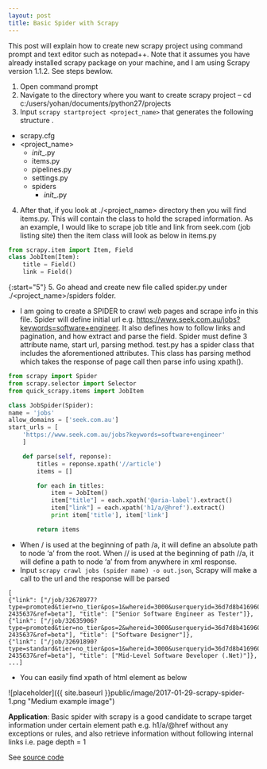 ```yaml
---
layout: post
title: Basic Spider with Scrapy 
---
```


This post will explain how to create new scrapy project using command prompt and text editor such as notepad++. Note that it assumes you have already installed scrapy package on your machine, and I am using Scrapy version 1.1.2. See steps bewlow.

1. Open command prompt
2. Navigate to the directory where you want to create scrapy project – cd c:/users/yohan/documents/python27/projects
3. Input `scrapy startproject <project_name>` that generates the following structure
.
- scrapy.cfg
- &lt;project_name&gt;
    - _init__.py
    - items.py
    - pipelines.py
    - settings.py
    - spiders
        - _init__.py

4. After that, if you look at ./&lt;project_name&gt; directory then you will find items.py. This will contain the class to hold the scraped information. As an example, I would like to scrape job title and link from seek.com (job listing site) then the item class will look as below in items.py 

```python
from scrapy.item import Item, Field
class JobItem(Item):
    title = Field()
    link = Field()
```

{:start="5"}
5. Go ahead and create new file called spider.py under ./&lt;project_name&gt;/spiders folder. 
* I am going to create a SPIDER to crawl web pages and scrape info in this file. Spider will define initial url e.g. https://www.seek.com.au/jobs?keywords=software+engineer. It also defines how to follow links and pagination, and how extract and parse the field. Spider must define 3 attribute name, start url, parsing method. test.py has a spider class that includes the aforementioned attributes. This class has parsing method which takes the response of page call then parse info using xpath().

```python
from scrapy import Spider
from scrapy.selector import Selector
from quick_scrapy.items import JobItem

class JobSpider(Spider):
name = 'jobs'
allow_domains = ['seek.com.au']
start_urls = [
    'https://www.seek.com.au/jobs?keywords=software+engineer'
    ]

    def parse(self, reponse):
        titles = reponse.xpath('//article')
        items = []

        for each in titles:
            item = JobItem()
            item["title"] = each.xpath('@aria-label').extract()
            item["link"] = each.xpath('h1/a/@href').extract()
            print item['title'], item['link']

        return items
```

* When / is used at the beginning of path /a, it will define an absolute path to node ‘a’ from the root. When // is used at the beginning of path //a, it will define a path to node ‘a’ from from anywhere in xml response.
* Input `scrapy crawl jobs (spider name) -o out.json`, Scrapy will make a call to the url and the response will be parsed

```
[
{"link": ["/job/32678977?type=promoted&tier=no_tier&pos=1&whereid=3000&userqueryid=36d7d8b41696017af4c442da6bbf62e8-2435637&ref=beta"], "title": ["Senior Software Engineer as Tester"]},
{"link": ["/job/32635906?type=promoted&tier=no_tier&pos=2&whereid=3000&userqueryid=36d7d8b41696017af4c442da6bbf62e8-2435637&ref=beta"], "title": ["Software Designer"]},
{"link": ["/job/32691890?type=standard&tier=no_tier&pos=1&whereid=3000&userqueryid=36d7d8b41696017af4c442da6bbf62e8-2435637&ref=beta"], "title": ["Mid-Level Software Developer (.Net)"]},
...]
```
* You can easily find xpath of html element as below

![placeholder]({{ site.baseurl }}public/image/2017-01-29-scrapy-spider-1.png "Medium example image")

<div class="message">
    <strong>Application</strong>: Basic spider with scrapy is a good candidate to scrape target information under certain element path e.g. h1/a/@href without any exceptions or rules, and also retrieve information without following internal links i.e. page depth = 1 
</div>

See <a href="https://github.com/yohancheong/Scrapy-Spider">source code</a> 